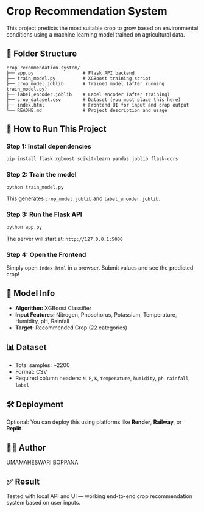 # Crop Recommendation System

This project predicts the most suitable crop to grow based on environmental conditions using a machine learning model trained on agricultural data.

## 📁 Folder Structure

```
crop-recommendation-system/
├── app.py                  # Flask API backend
├── train_model.py          # XGBoost training script
├── crop_model.joblib       # Trained model (after running train_model.py)
├── label_encoder.joblib    # Label encoder (after training)
├── crop_dataset.csv        # Dataset (you must place this here)
├── index.html              # Frontend UI for input and crop output
└── README.md               # Project description and usage
```

## 🚀 How to Run This Project

### Step 1: Install dependencies
```bash
pip install flask xgboost scikit-learn pandas joblib flask-cors
```

### Step 2: Train the model
```bash
python train_model.py
```

This generates `crop_model.joblib` and `label_encoder.joblib`.

### Step 3: Run the Flask API
```bash
python app.py
```

The server will start at: `http://127.0.0.1:5000`

### Step 4: Open the Frontend
Simply open `index.html` in a browser. Submit values and see the predicted crop!

## 🧠 Model Info
- **Algorithm:** XGBoost Classifier
- **Input Features:** Nitrogen, Phosphorus, Potassium, Temperature, Humidity, pH, Rainfall
- **Target:** Recommended Crop (22 categories)

## 📊 Dataset
- Total samples: ~2200
- Format: CSV
- Required column headers:
  `N`, `P`, `K`, `temperature`, `humidity`, `ph`, `rainfall`, `label`

## 🛠 Deployment
Optional: You can deploy this using platforms like **Render**, **Railway**, or **Replit**.

## 👩‍💻 Author
UMAMAHESWARI BOPPANA

## ✅ Result
Tested with local API and UI — working end-to-end crop recommendation system based on user inputs.
